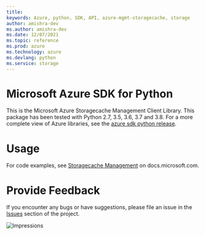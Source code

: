 ```yaml
---
title: 
keywords: Azure, python, SDK, API, azure-mgmt-storagecache, storage
author: amishra-dev
ms.author: amishra-dev
ms.date: 12/07/2021
ms.topic: reference
ms.prod: azure
ms.technology: azure
ms.devlang: python
ms.service: storage
---
```

# Microsoft Azure SDK for Python

This is the Microsoft Azure Storagecache Management Client Library.
This package has been tested with Python 2.7, 3.5, 3.6, 3.7 and 3.8.
For a more complete view of Azure libraries, see the [azure sdk python release](https://aka.ms/azsdk/python/all).


# Usage

For code examples, see [Storagecache Management](https://docs.microsoft.com/python/api/overview/azure/)
on docs.microsoft.com.


# Provide Feedback

If you encounter any bugs or have suggestions, please file an issue in the
[Issues](https://github.com/Azure/azure-sdk-for-python/issues)
section of the project.


![Impressions](https://azure-sdk-impressions.azurewebsites.net/api/impressions/azure-sdk-for-python%2Fazure-mgmt-storagecache%2FREADME.png)

